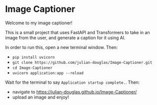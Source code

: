 # Image Captioner

Welcome to my image captioner!

This is a small project that uses FastAPI and Transformers to take in an image from the user, and generate a caption for it using AI. 

In order to run this, open a new terminal window. Then:
- `pip install uvicorn`
- `git clone https://github.com/julian-douglas/Image-Captioner.git`
- `cd Image-Captioner`
- `uvicorn application:app --reload`

Wait for the terminal to say `Application startup complete.`. Then:
- navigate to https://julian-douglas.github.io/Image-Captioner/
- upload an image and enjoy!
